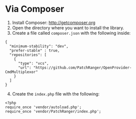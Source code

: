 # Via Composer
1. Install Composer: http://getcomposer.org
2. Open the directory where you want to install the library.
3. Create a file called `composer.json` with the following inside:
```
{
  "minimum-stability": "dev",
  "prefer-stable" : true,
  "repositories": [
    {
      "type": "vcs",
      "url": "https://github.com/PatchRanger/OpenProvider-CmdMultiplexor"
    }
  ]
}
```
4. Create the `index.php` file with the following:
```
<?php
require_once 'vendor/autoload.php';
require_once 'vendor/PatchRanger/index.php';
```
